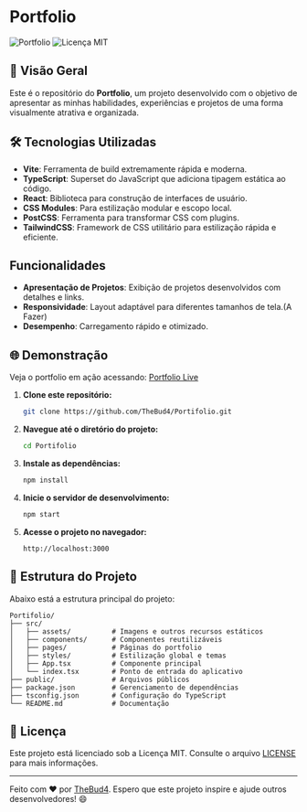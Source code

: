 # Portfolio

![Portfolio](https://img.shields.io/badge/status-conclu%C3%ADdo-green) 
![Licença MIT](https://img.shields.io/badge/licen%C3%A7a-MIT-blue) 

## 🎨 Visão Geral

Este é o repositório do **Portfolio**, um projeto desenvolvido com o objetivo de apresentar as minhas habilidades, experiências e projetos de uma forma visualmente atrativa e organizada.

## 🛠️ Tecnologias Utilizadas

- **Vite**: Ferramenta de build extremamente rápida e moderna.
- **TypeScript**: Superset do JavaScript que adiciona tipagem estática ao código.
- **React**: Biblioteca para construção de interfaces de usuário.
- **CSS Modules**: Para estilização modular e escopo local.
- **PostCSS**: Ferramenta para transformar CSS com plugins.
- **TailwindCSS**: Framework de CSS utilitário para estilização rápida e eficiente.

## Funcionalidades

- **Apresentação de Projetos**: Exibição de projetos desenvolvidos com detalhes e links.
- **Responsividade**: Layout adaptável para diferentes tamanhos de tela.(A Fazer)
- **Desempenho**: Carregamento rápido e otimizado.


## 🌐 Demonstração

Veja o portfolio em ação acessando: [Portfolio Live](https://murilo-pistore.vercel.app/)

1. **Clone este repositório:**

   ```bash
   git clone https://github.com/TheBud4/Portifolio.git
   ```

2. **Navegue até o diretório do projeto:**

   ```bash
   cd Portifolio
   ```

3. **Instale as dependências:**

   ```bash
   npm install
   ```

4. **Inicie o servidor de desenvolvimento:**

   ```bash
   npm start
   ```

5. **Acesse o projeto no navegador:**

   ```
   http://localhost:3000
   ```

## 📂 Estrutura do Projeto

Abaixo está a estrutura principal do projeto:

```plaintext
Portifolio/
├── src/
│   ├── assets/          # Imagens e outros recursos estáticos
│   ├── components/      # Componentes reutilizáveis
│   ├── pages/           # Páginas do portfolio
│   ├── styles/          # Estilização global e temas
│   ├── App.tsx          # Componente principal
│   └── index.tsx        # Ponto de entrada do aplicativo
├── public/              # Arquivos públicos
├── package.json         # Gerenciamento de dependências
├── tsconfig.json        # Configuração do TypeScript
└── README.md            # Documentação
```


## 📜 Licença

Este projeto está licenciado sob a Licença MIT. Consulte o arquivo [LICENSE](LICENSE) para mais informações.

---

Feito com ❤️ por [TheBud4](https://github.com/TheBud4). Espero que este projeto inspire e ajude outros desenvolvedores! 😄

